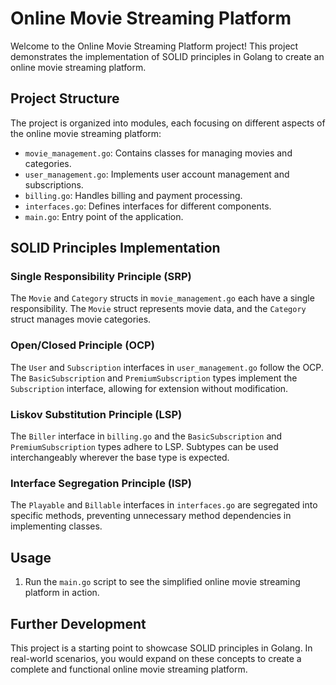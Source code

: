 # Online Movie Streaming Platform

Welcome to the Online Movie Streaming Platform project! This project demonstrates the implementation of SOLID principles in Golang to create an online movie streaming platform.

## Project Structure

The project is organized into modules, each focusing on different aspects of the online movie streaming platform:

- `movie_management.go`: Contains classes for managing movies and categories.
- `user_management.go`: Implements user account management and subscriptions.
- `billing.go`: Handles billing and payment processing.
- `interfaces.go`: Defines interfaces for different components.
- `main.go`: Entry point of the application.

## SOLID Principles Implementation

### Single Responsibility Principle (SRP)

The `Movie` and `Category` structs in `movie_management.go` each have a single responsibility. The `Movie` struct represents movie data, and the `Category` struct manages movie categories.

### Open/Closed Principle (OCP)

The `User` and `Subscription` interfaces in `user_management.go` follow the OCP. The `BasicSubscription` and `PremiumSubscription` types implement the `Subscription` interface, allowing for extension without modification.

### Liskov Substitution Principle (LSP)

The `Biller` interface in `billing.go` and the `BasicSubscription` and `PremiumSubscription` types adhere to LSP. Subtypes can be used interchangeably wherever the base type is expected.

### Interface Segregation Principle (ISP)

The `Playable` and `Billable` interfaces in `interfaces.go` are segregated into specific methods, preventing unnecessary method dependencies in implementing classes.

## Usage

1. Run the `main.go` script to see the simplified online movie streaming platform in action.

## Further Development

This project is a starting point to showcase SOLID principles in Golang. In real-world scenarios, you would expand on these concepts to create a complete and functional online movie streaming platform.

